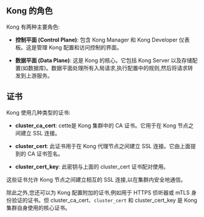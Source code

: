 ## Kong 的角色

Kong 有两种主要角色:

- **控制平面 (Control Plane)**: 包含 Kong Manager 和 Kong Developer 仪表板。这是管理 Kong 配置和访问控制的界面。

- **数据平面 (Data Plane)**: 这是 Kong 的核心。它包括 Kong Server 以及存储配置(如数据库)。数据平面处理所有入局请求,执行配置中的规则,然后将请求转发到上游服务。

## 证书

Kong 使用几种类型的证书:

- **cluster_ca_cert**:  cette是 Kong 集群中的 CA 证书。它用于在 Kong 节点之间建立 SSL 连接。

- **cluster_cert**: 此证书用于在 Kong 代理节点之间建立 SSL 连接。它由上面提到的 CA 证书签名。

- **cluster_cert_key**: 此密钥与上面的 cluster_cert 证书配对使用。

这些证书允许 Kong 节点之间建立相互的 SSL 连接,以在集群内安全地通信。

除此之外,您还可以为 Kong 配置附加的证书,例如用于 HTTPS 侦听器或 mTLS 身份验证的证书。但 cluster_ca_cert、`cluster_cert` 和 cluster_cert_key 是 Kong 集群自身使用的核心证书。